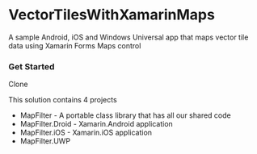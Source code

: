 # VectorTilesWithXamarinMaps
A sample Android, iOS and Windows Universal app that maps vector tile data using Xamarin Forms Maps control

### Get Started

Clone

This solution contains 4 projects

* MapFilter - A portable class library that has all our shared code
* MapFilter.Droid - Xamarin.Android application
* MapFilter.iOS - Xamarin.iOS application
* MapFilter.UWP 


```csharp

```


